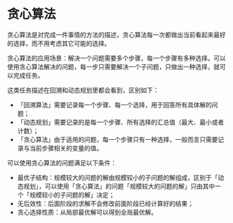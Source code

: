 # 贪心算法

贪心算法是对完成一件事情的方法的描述，贪心算法每一次都做出当前看起来最好的选择，而不用考虑其它可能的选择。

贪心算法的应用场景：解决一个问题需要多个步骤，每一个步骤有多种选择。可以使用贪心算法解决的问题，每一步只需要解决一个子问题，只做出一种选择，就可以完成任务。

这类任务描述在回溯和动态规划里都会看到，区别如下：

- 「回溯算法」需要记录每一个步骤、每一个选择，用于回答所有具体解的问题；
- 「动态规划」需要记录的是每一个步骤、所有选择的汇总值（最大、最小或者计数）；
- 「贪心算法」由于适用的问题，每一个步骤只有一种选择，一般而言只需要记录与当前步骤相关的变量的值。

可以使用贪心算法的问题满足以下条件：

- 最优子结构：规模较大的问题的解由规模较小的子问题的解组成，区别于「动态规划」，可以使用「贪心算法」的问题「规模较大的问题的解」只由其中一个「规模较小的子问题的解」决定；
- 无后效性：后面阶段的求解不会修改前面阶段已经计算好的结果；
- 贪心选择性质：从局部最优解可以得到全局最优解。

